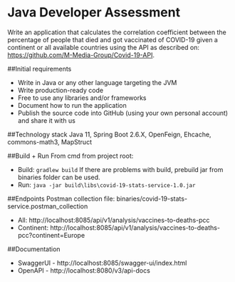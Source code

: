 # Java Developer Assessment
Write an application that calculates the correlation coefficient between the percentage of people that died and got vaccinated of COVID-19 given a continent or all available countries using the API as described on: https://github.com/M-Media-Group/Covid-19-API.

##Initial requirements
- Write in Java or any other language targeting the JVM
- Write production-ready code
- Free to use any libraries and/or frameworks
- Document how to run the application
- Publish the source code into GitHub (using your own personal account) and share it with us

##Technology stack
Java 11, Spring Boot 2.6.X, OpenFeign, Ehcache, commons-math3, MapStruct

##Build + Run
From cmd from project root:
- Build: ```gradlew build```
  If there are problems with build, prebuild jar from binaries folder can be used.
- Run: ```java -jar build\libs\covid-19-stats-service-1.0.jar```

##Endpoints
Postman collection file: binaries/covid-19-stats-service.postman_collection
- All: http://localhost:8085/api/v1/analysis/vaccines-to-deaths-pcc
- Continent: http://localhost:8085/api/v1/analysis/vaccines-to-deaths-pcc?continent=Europe

##Documentation
- SwaggerUI - http://localhost:8085/swagger-ui/index.html
- OpenAPI - http://localhost:8080/v3/api-docs

